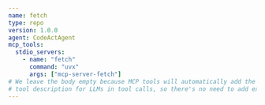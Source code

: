 ```yaml
---
name: fetch
type: repo
version: 1.0.0
agent: CodeActAgent
mcp_tools:
  stdio_servers:
    - name: "fetch"
      command: "uvx"
      args: ["mcp-server-fetch"]
# We leave the body empty because MCP tools will automatically add the
# tool description for LLMs in tool calls, so there's no need to add extra descriptions.
---
```

